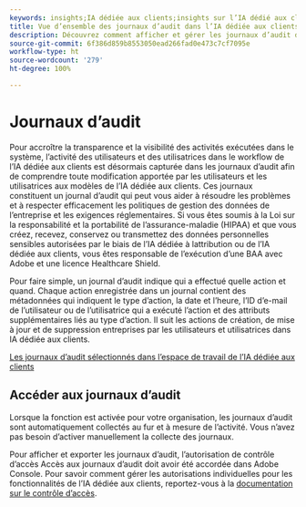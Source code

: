 ```yaml
---
keywords: insights;IA dédiée aux clients;insights sur l’IA dédié aux clients;service de requête IA ddédiée aux clients;requêtes IA dédiée aux clients;scores IA dédiée aux clients
title: Vue d’ensemble des journaux d’audit dans l’IA dédiée aux clients
description: Découvrez comment afficher et gérer les journaux d’audit dans l’IA dédiée aux clients.
source-git-commit: 6f386d859b8553050ead266fad0e473c7cf7095e
workflow-type: ht
source-wordcount: '279'
ht-degree: 100%

---
```


# Journaux d’audit

Pour accroître la transparence et la visibilité des activités exécutées dans le système, l’activité des utilisateurs et des utilisatrices dans le workflow de l’IA dédiée aux clients est désormais capturée dans les journaux d’audit afin de comprendre toute modification apportée par les utilisateurs et les utilisatrices aux modèles de l’IA dédiée aux clients. Ces journaux constituent un journal d’audit qui peut vous aider à résoudre les problèmes et à respecter efficacement les politiques de gestion des données de l’entreprise et les exigences réglementaires.  Si vous êtes soumis à la Loi sur la responsabilité et la portabilité de l’assurance-maladie (HIPAA) et que vous créez, recevez, conservez ou transmettez des données personnelles sensibles autorisées par le biais de l’IA dédiée à lattribution ou de l’IA dédiée aux clients, vous êtes responsable de l’exécution d’une BAA avec Adobe et une licence Healthcare Shield.

Pour faire simple, un journal d’audit indique qui a effectué quelle action et quand. Chaque action enregistrée dans un journal contient des métadonnées qui indiquent le type d’action, la date et l’heure, l’ID d’e-mail de l’utilisateur ou de l’utilisatrice qui a exécuté l’action et des attributs supplémentaires liés au type d’action. Il suit les actions de création, de mise à jour et de suppression entreprises par les utilisateurs et utilisatrices dans IA dédiée aux clients.

[Les journaux d’audit sélectionnés dans l’espace de travail de l’IA dédiée aux clients](../../customer-ai/images/data-governance/audit-logs-cai.png)

## Accéder aux journaux d’audit

Lorsque la fonction est activée pour votre organisation, les journaux d’audit sont automatiquement collectés au fur et à mesure de l’activité. Vous n’avez pas besoin d’activer manuellement la collecte des journaux.

Pour afficher et exporter les journaux d’audit, l’autorisation de contrôle d’accès Accès aux journaux d’audit doit avoir été accordée dans Adobe Console. Pour savoir comment gérer les autorisations individuelles pour les fonctionnalités de l’IA dédiée aux clients, reportez-vous à la [documentation sur le contrôle d’accès](../cai-data-governance/access-controls.md).